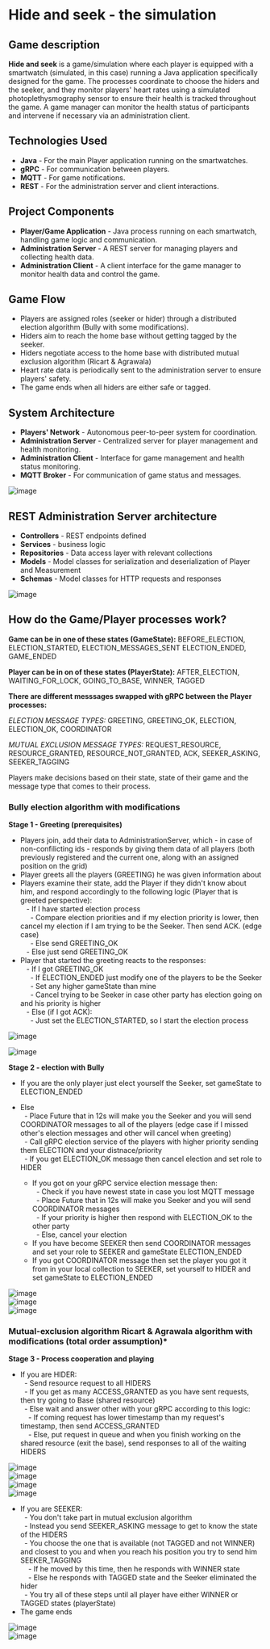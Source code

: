 # Hide and seek - the simulation

## Game description

**Hide and seek** is a game/simulation where each player is equipped with a smartwatch (simulated, in this case) running a Java application specifically designed for the game. The processes coordinate to choose the hiders and the seeker, and they monitor players' heart rates using a simulated photoplethysmography sensor to ensure their health is tracked throughout the game. A game manager can monitor the health status of participants and intervene if necessary via an administration client.

## Technologies Used

- **Java** - For the main Player application running on the smartwatches.
- **gRPC** - For communication between players.
- **MQTT** - For game notifications.
- **REST** - For the administration server and client interactions.

## Project Components

- **Player/Game Application** - Java process running on each smartwatch, handling game logic and communication.
- **Administration Server** - A REST server for managing players and collecting health data.
- **Administration Client** - A client interface for the game manager to monitor health data and control the game.

## Game Flow

- Players are assigned roles (seeker or hider) through a distributed election algorithm (Bully with some modifications).
- Hiders aim to reach the home base without getting tagged by the seeker.
- Hiders negotiate access to the home base with distributed mutual exclusion algorithm (Ricart & Agrawala)
- Heart rate data is periodically sent to the administration server to ensure players' safety.
- The game ends when all hiders are either safe or tagged.

## System Architecture

- **Players' Network** - Autonomous peer-to-peer system for coordination.
- **Administration Server** - Centralized server for player management and health monitoring.
- **Administration Client** - Interface for game management and health status monitoring.
- **MQTT Broker** - For communication of game status and messages.

![image](https://github.com/heyimjustalex/HideAndSeekTheGame/assets/21158649/90915b49-8172-44a4-a18e-b12d870f57bc) <br/>

## REST Administration Server architecture

- **Controllers** - REST endpoints defined
- **Services** - business logic
- **Repositories** - Data access layer with relevant collections
- **Models** - Model classes for serialization and deserialization of Player and Measurement
- **Schemas** - Model classes for HTTP requests and responses

![image](https://github.com/heyimjustalex/HideAndSeekTheGame/assets/21158649/8426260a-75e1-4906-bb6e-c3dfcb1fe55a) <br/>

## How do the Game/Player processes work?

**Game can be in one of these states (GameState):** BEFORE_ELECTION, ELECTION_STARTED, ELECTION_MESSAGES_SENT ELECTION_ENDED, GAME_ENDED

**Player can be in on of these states (PlayerState):** AFTER_ELECTION, WAITING_FOR_LOCK, GOING_TO_BASE, WINNER, TAGGED

**There are different messsages swapped with gRPC between the Player processes:**

_ELECTION MESSAGE TYPES:_ GREETING, GREETING_OK, ELECTION, ELECTION_OK, COORDINATOR

_MUTUAL EXCLUSION MESSAGE TYPES:_ REQUEST_RESOURCE, RESOURCE_GRANTED, RESOURCE_NOT_GRANTED, ACK, SEEKER_ASKING, SEEKER_TAGGING

Players make decisions based on their state, state of their game and the message type that comes to their process.

### Bully election algorithm with modifications

**Stage 1 - Greeting (prerequisites)**

- Players join, add their data to AdministrationServer, which - in case of non-confilicting ids - responds by giving them data of all players (both previously registered and the current one, along with an assigned position on the grid)
- Player greets all the players (GREETING) he was given information about
- Players examine their state, add the Player if they didn't know about him, and respond accordingly to the following logic (Player that is greeted perspective): <br/>
     - If I have started election process <br/>
       - Compare election priorities and if my election priority is lower, then cancel my election if I am trying to be the Seeker. Then send ACK. (edge case) <br/>
       - Else send GREETING_OK <br/>
     - Else just send GREETING_OK <br/>
- Player that started the greeting reacts to the responses: <br/>
     - If I got GREETING_OK <br/>
       - If ELECTION_ENDED just modify one of the players to be the Seeker <br/>
       - Set any higher gameState than mine <br/>
       - Cancel trying to be Seeker in case other party has election going on and his priority is higher  <br/>
     - Else (if I got ACK): <br/>
       - Just set the ELECTION_STARTED, so I start the election process <br/>

![image](https://github.com/heyimjustalex/HideAndSeekTheGame/assets/21158649/ff34a70f-0ae8-4b0c-8798-e06fb84b6aa3) <br/>

![image](https://github.com/heyimjustalex/HideAndSeekTheGame/assets/21158649/1035b88c-fdac-4175-94b7-224d1c4ea17a) <br/>

**Stage 2 - election with Bully**

- If you are the only player just elect yourself the Seeker, set gameState to ELECTION_ENDED 
- Else <br/>
    - Place Future that in 12s will make you the Seeker and you will send COORDINATOR messages to all of the players (edge case if I missed other's election messages and other will cancel when greeting) <br/>
    - Call gRPC election service of the players with higher priority sending them ELECTION and your distnace/priority <br/>
    - If you get ELECTION_OK message then cancel election and set role to HIDER <br/>

  - If you got on your gRPC service election message then: <br/>
      - Check if you have newest state in case you lost MQTT message <br/>
      - Place Future that in 12s will make you Seeker and you will send COORDINATOR messages <br/>
      - If your priority is higher then respond with ELECTION_OK to the other party <br/>
      - Else, cancel your election <br/>
  - If you have become SEEKER then send COORDINATOR messages and set your role to SEEKER and gameState ELECTION_ENDED <br/>
  - If you got COORDINATOR message then set the player you got it from in your local collection to SEEKER, set yourself to HIDER and set gameState to ELECTION_ENDED <br/>

![image](https://github.com/heyimjustalex/HideAndSeekTheGame/assets/21158649/53478039-1198-4722-a6e6-517d4575cdec) <br/>
![image](https://github.com/heyimjustalex/HideAndSeekTheGame/assets/21158649/27e0892b-e1f0-44c3-96c8-268e026f0b3b) <br/>
![image](https://github.com/heyimjustalex/HideAndSeekTheGame/assets/21158649/f163dff5-9a0d-42e4-95ac-aa35fff88f4c) <br />



### Mutual-exclusion algorithm Ricart & Agrawala algorithm with modifications (total order assumption)*
**Stage 3 - Process cooperation and playing**

- If you are HIDER:  <br/>
    - Send resource request to all HIDERS <br/>
    - If you get as many ACCESS_GRANTED as you have sent requests, then try going to Base (shared resource) <br/>
    - Else wait and answer other with your gRPC according to this logic: <br/>
      - If coming request has lower timestamp than my request's timestamp, then send ACCESS_GRANTED <br/>
      - Else, put request in queue and when you finish working on the shared resource (exit the base), send responses to all of the waiting HIDERS <br/>
      
![image](https://github.com/heyimjustalex/HideAndSeekTheGame/assets/21158649/d27d8c83-0501-4c56-98f0-45b10badd263) <br/>
![image](https://github.com/heyimjustalex/HideAndSeekTheGame/assets/21158649/639b1ee1-f04f-44e2-aeb2-832f7d908484)  <br/>
![image](https://github.com/heyimjustalex/HideAndSeekTheGame/assets/21158649/06a74cf5-3c41-42db-8950-75a54598fce1) <br/>
![image](https://github.com/heyimjustalex/HideAndSeekTheGame/assets/21158649/343fa527-a7d2-4144-a882-30b4fd55101c) <br/>

- If you are SEEKER: <br/>
    - You don't take part in mutual exclusion algorithm <br/>
    - Instead you send SEEKER_ASKING message to get to know the state of the HIDERS <br/>
    - You choose the one that is available (not TAGGED and not WINNER) and closest to you and when you reach his position you try to send him SEEKER_TAGGING <br/>
      - If he moved by this time, then he responds with WINNER state <br/>
      - Else he responds with TAGGED state and the Seeker eliminated the hider <br/>
    - You try all of these steps until all player have either WINNER or TAGGED states (playerState) <br/>
- The game ends

![image](https://github.com/heyimjustalex/HideAndSeekTheGame/assets/21158649/740b87c3-9449-4430-b285-a41ed0346b0d)<br/>
![image](https://github.com/heyimjustalex/HideAndSeekTheGame/assets/21158649/568f34ea-6c2e-4874-af6e-db6811ac67d3)<br/>

